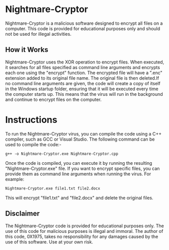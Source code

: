 # Nightmare-Cryptor
Nightmare-Cryptor is a malicious software designed to encrypt all files on a computer. 
This code is provided for educational purposes only and should not be used for illegal activities.

## How it Works
Nightmare-Cryptor uses the XOR operation to encrypt files. When executed, it searches for all files specified as command line arguments and encrypts 
each one using the "encrypt" function. The encrypted file will have a ".enc" extension added to its original file name. 
The original file is then deleted.If no command line arguments are given, the code will create a copy of itself in the Windows startup folder,
ensuring that it will be executed every time the computer starts up. This means that the virus will run in the
background and continue to encrypt files on the computer.

# Instructions
To run the Nightmare-Cryptor virus, you can compile the code using a C++ compiler, 
such as GCC or Visual Studio. The following command can be used to compile the code:-

```g++ -o Nightmare-Cryptor.exe Nightmare-Cryptor.cpp```

Once the code is compiled, you can execute it by running the resulting "Nightmare-Cryptor.exe" file. 
If you want to encrypt specific files, you can provide them as command line arguments when running the virus. For example:

``` Nightmare-Cryptor.exe file1.txt file2.docx ```

This will encrypt "file1.txt" and "file2.docx" and delete the original files.

## Disclaimer
The Nightmare-Cryptor code is provided for educational purposes only. 
The use of this code for malicious purposes is illegal and immoral. The author of this code, 0X1975, 
takes no responsibility for any damages caused by the use of this software. Use at your own risk.
